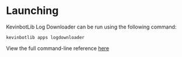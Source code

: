 # Launching

KevinbotLib Log Downloader can be run using the following command:

```console
kevinbotlib apps logdownloader
```

View the full command-line reference [here](../../cli/index.md#apps-logdownloader)